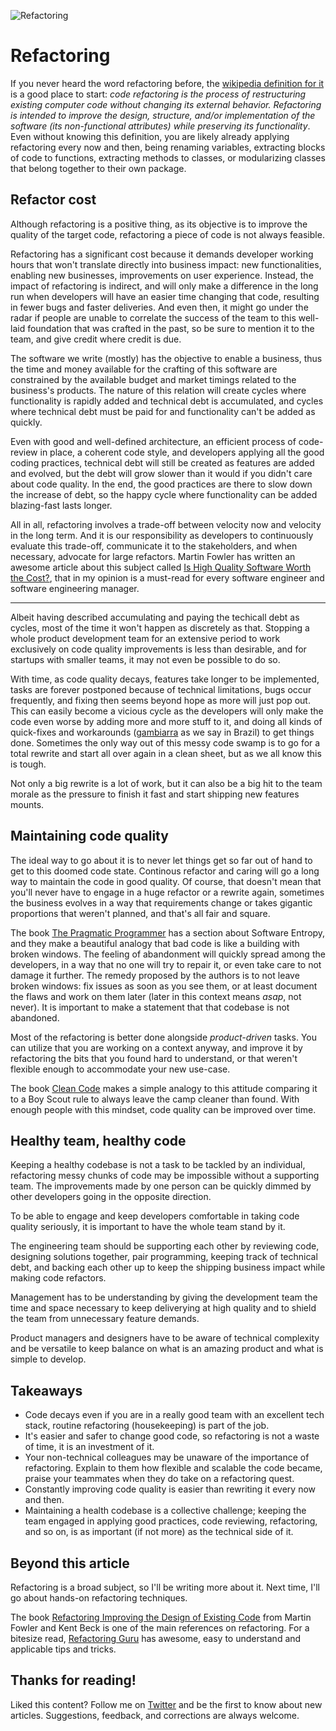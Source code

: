 ![Refactoring](refactoring/cover.jpeg)

# Refactoring

If you never heard the word refactoring before, the [wikipedia definition for it](https://en.wikipedia.org/wiki/Code_refactoring) is a good place to start: _code refactoring is the process of restructuring existing computer code without changing its external behavior. Refactoring is intended to improve the design, structure, and/or implementation of the software (its non-functional attributes) while preserving its functionality_. Even without knowing this definition, you are likely already applying refactoring every now and then, being renaming variables, extracting blocks of code to functions, extracting methods to classes, or modularizing classes that belong together to their own package.

## Refactor cost

Although refactoring is a positive thing, as its objective is to improve the quality of the target code, refactoring a piece of code is not always feasible.

Refactoring has a significant cost because it demands developer working hours that won't translate directly into business impact: new functionalities, enabling new businesses, improvements on user experience. Instead, the impact of refactoring is indirect, and will only make a difference in the long run when developers will have an easier time changing that code, resulting in fewer bugs and faster deliveries. And even then, it might go under the radar if people are unable to correlate the success of the team to this well-laid foundation that was crafted in the past, so be sure to mention it to the team, and give credit where credit is due.

The software we write (mostly) has the objective to enable a business, thus the time and money available for the crafting of this software are constrained by the available budget and market timings related to the business's products. The nature of this relation will create cycles where functionality is rapidly added and technical debt is accumulated, and cycles where technical debt must be paid for and functionality can't be added as quickly.

Even with good and well-defined architecture, an efficient process of code-review in place, a coherent code style, and developers applying all the good coding practices, technical debt will still be created as features are added and evolved, but the debt will grow slower than it would if you didn't care about code quality. In the end, the good practices are there to slow down the increase of debt, so the happy cycle where functionality can be added blazing-fast lasts longer.

All in all, refactoring involves a trade-off between velocity now and velocity in the long term. And it is our responsibility as developers to continuously evaluate this trade-off, communicate it to the stakeholders, and when necessary, advocate for large refactors. Martin Fowler has written an awesome article about this subject called [Is High Quality Software Worth the Cost?](https://www.martinfowler.com/articles/is-quality-worth-cost.html), that in my opinion is a must-read for every software engineer and software engineering manager.

---

Albeit having described accumulating and paying the techicall debt as cycles, most of the time it won't happen as discretely as that. Stopping a whole product development team for an extensive period to work exclusively on code quality improvements is less than desirable, and for startups with smaller teams, it may not even be possible to do so.

With time, as code quality decays, features take longer to be implemented, tasks are forever postponed because of technical limitations, bugs occur frequently, and fixing then seems beyond hope as more will just pop out. This can easily become a vicious cycle as the developers will only make the code even worse by adding more and more stuff to it, and doing all kinds of quick-fixes and workarounds ([gambiarra](https://www.urbandictionary.com/define.php?term=Gambiarra) as we say in Brazil) to get things done. Sometimes the only way out of this messy code swamp is to go for a total rewrite and start all over again in a clean sheet, but as we all know this is tough.

Not only a big rewrite is a lot of work, but it can also be a big hit to the team morale as the pressure to finish it fast and start shipping new features mounts.

## Maintaining code quality

The ideal way to go about it is to never let things get so far out of hand to get to this doomed code state. Continous refactor and caring will go a long way to maintain the code in good quality. Of course, that doesn't mean that you'll never have to engage in a huge refactor or a rewrite again, sometimes the business evolves in a way that requirements change or takes gigantic proportions that weren't planned, and that's all fair and square.

The book [The Pragmatic Programmer](https://www.amazon.com/Pragmatic-Programmer-journey-mastery-Anniversary/dp/0135957052) has a section about Software Entropy, and they make a beautiful analogy that bad code is like a building with broken windows. The feeling of abandonment will quickly spread among the developers, in a way that no one will try to repair it, or even take care to not damage it further. The remedy proposed by the authors is to not leave broken windows: fix issues as soon as you see them, or at least document the flaws and work on them later (later in this context means _asap_, not never). It is important to make a statement that that codebase is not abandoned.

Most of the refactoring is better done alongside _product-driven_ tasks. You can utilize that you are working on a context anyway, and improve it by refactoring the bits that you found hard to understand, or that weren't flexible enough to accommodate your new use-case.

The book [Clean Code](https://www.amazon.com/Clean-Code-Handbook-Software-Craftsmanship/dp/0132350882) makes a simple analogy to this attitude comparing it to a Boy Scout rule to always leave the camp cleaner than found. With enough people with this mindset, code quality can be improved over time.

## Healthy team, healthy code

Keeping a healthy codebase is not a task to be tackled by an individual, refactoring messy chunks of code may be impossible without a supporting team. The improvements made by one person can be quickly dimmed by other developers going in the opposite direction.

To be able to engage and keep developers comfortable in taking code quality seriously, it is important to have the whole team stand by it.

The engineering team should be supporting each other by reviewing code, designing solutions together, pair programming, keeping track of technical debt, and backing each other up to keep the shipping business impact while making code refactors.

Management has to be understanding by giving the development team the time and space necessary to keep deliverying at high quality and to shield the team from unnecessary feature demands.

Product managers and designers have to be aware of technical complexity and be versatile to keep balance on what is an amazing product and what is simple to develop.

## Takeaways

- Code decays even if you are in a really good team with an excellent tech stack, routine refactoring (housekeeping) is part of the job.
- It's easier and safer to change good code, so refactoring is not a waste of time, it is an investment of it.
- Your non-technical colleagues may be unaware of the importance of refactoring. Explain to them how flexible and scalable the code became, praise your teammates when they do take on a refactoring quest.
- Constantly improving code quality is easier than rewriting it every now and then.
- Maintaining a health codebase is a collective challenge; keeping the team engaged in applying good practices, code reviewing, refactoring, and so on, is as important (if not more) as the technical side of it.

## Beyond this article

Refactoring is a broad subject, so I'll be writing more about it. Next time, I'll go about hands-on refactoring techniques.

The book [Refactoring Improving the Design of Existing Code](https://martinfowler.com/books/refactoring.html) from Martin Fowler and Kent Beck is one of the main references on refactoring. For a bitesize read, [Refactoring Guru](https://refactoring.guru/refactoring) has awesome, easy to understand and applicable tips and tricks.

## Thanks for reading!

Liked this content? Follow me on [Twitter](https://twitter.com/oliveira__lucas) and be the first to know about new articles. Suggestions, feedback, and corrections are always welcome.
